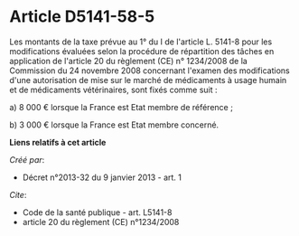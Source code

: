 # Article D5141-58-5

Les montants de la taxe prévue au 1° du I de l'article L. 5141-8 pour les modifications évaluées selon la procédure de
répartition des tâches en application de l'article 20 du règlement (CE) n° 1234/2008 de la Commission du 24 novembre 2008
concernant l'examen des modifications d'une autorisation de mise sur le marché de médicaments à usage humain et de
médicaments vétérinaires, sont fixés comme suit : 

a) 8 000 € lorsque la France est Etat membre de référence ; 

b) 3 000 € lorsque la France est Etat membre concerné.

**Liens relatifs à cet article**

_Créé par_:

  - Décret n°2013-32 du 9 janvier 2013 - art. 1

_Cite_:

  - Code de la santé publique - art. L5141-8
  - article 20 du règlement (CE) n°1234/2008
